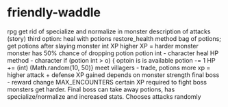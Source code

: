 # friendly-waddle
rpg
get rid of specialize and normalize in monster
description of attacks (story)
third option: heal with potions 
	restore_health method
bag of potions; get potions after slaying monster
int XP
higher XP = harder monster
monster has 50% chance of dropping potion 
potion int - character
heal HP method - character
if  (potion int > o) {
optoin is is available
potion -= 1 
HP += (int) (Math.random(10, 50)}
meet villagers - trade, potions
more xp = higher attack + defense
XP gained depends on monster strength
final boss - reward
change MAX_ENCOUNTERS
certain XP required to fight boss
monsters get harder. 
Final boss can take away potions, has specialize/normalize
	and increased stats. Chooses attacks randomly